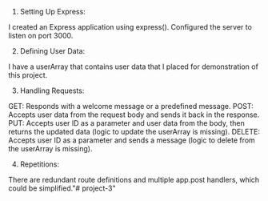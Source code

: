 1. Setting Up Express:

I created an Express application using express().
Configured the server to listen on port 3000.

2. Defining User Data:

I have a userArray that contains user data that I placed for demonstration of this project.

3. Handling Requests:

GET: Responds with a welcome message or a predefined message.
POST: Accepts user data from the request body and sends it back in the response.
PUT: Accepts user ID as a parameter and user data from the body, then returns the updated data (logic to update the userArray is missing).
DELETE: Accepts user ID as a parameter and sends a message (logic to delete from the userArray is missing).

4. Repetitions:

There are redundant route definitions and multiple app.post handlers, which could be simplified."# project-3" 

